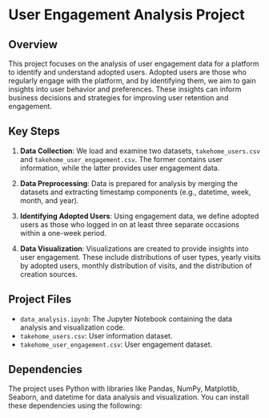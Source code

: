 # User Engagement Analysis Project

## Overview

This project focuses on the analysis of user engagement data for a platform to identify and understand adopted users. Adopted users are those who regularly engage with the platform, and by identifying them, we aim to gain insights into user behavior and preferences. These insights can inform business decisions and strategies for improving user retention and engagement.

## Key Steps

1. **Data Collection**: We load and examine two datasets, `takehome_users.csv` and `takehome_user_engagement.csv`. The former contains user information, while the latter provides user engagement data.

2. **Data Preprocessing**: Data is prepared for analysis by merging the datasets and extracting timestamp components (e.g., datetime, week, month, and year).

3. **Identifying Adopted Users**: Using engagement data, we define adopted users as those who logged in on at least three separate occasions within a one-week period.

4. **Data Visualization**: Visualizations are created to provide insights into user engagement. These include distributions of user types, yearly visits by adopted users, monthly distribution of visits, and the distribution of creation sources.

## Project Files

- `data_analysis.ipynb`: The Jupyter Notebook containing the data analysis and visualization code.
- `takehome_users.csv`: User information dataset.
- `takehome_user_engagement.csv`: User engagement dataset.

## Dependencies

The project uses Python with libraries like Pandas, NumPy, Matplotlib, Seaborn, and datetime for data analysis and visualization. You can install these dependencies using the following:


